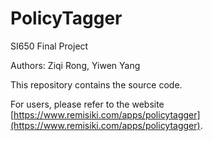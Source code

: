 # PolicyTagger
SI650 Final Project

Authors: Ziqi Rong, Yiwen Yang

This repository contains the source code.

For users, please refer to the website [https://www.remisiki.com/apps/policytagger](https://www.remisiki.com/apps/policytagger).
